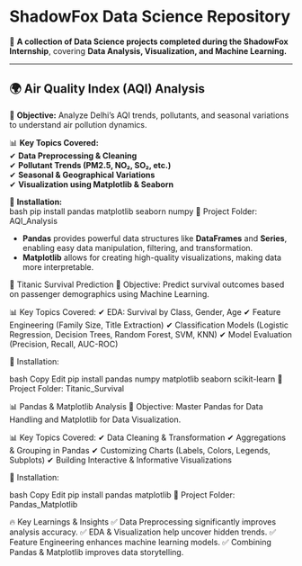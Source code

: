 #  ShadowFox Data Science Repository  

📌 **A collection of Data Science projects completed during the ShadowFox Internship**, covering **Data Analysis, Visualization, and Machine Learning.**  

---

## 🌍 **Air Quality Index (AQI) Analysis**  

🔹 **Objective:** Analyze Delhi’s AQI trends, pollutants, and seasonal variations to understand air pollution dynamics.  

📊 **Key Topics Covered:**  
✔ **Data Preprocessing & Cleaning**  
✔ **Pollutant Trends (PM2.5, NO₂, SO₂, etc.)**  
✔ **Seasonal & Geographical Variations**  
✔ **Visualization using Matplotlib & Seaborn**  

🚀 **Installation:**  
bash
pip install pandas matplotlib seaborn numpy
📂 Project Folder: AQI_Analysis

- **Pandas** provides powerful data structures like **DataFrames** and **Series**, enabling easy data manipulation, filtering, and transformation.  
- **Matplotlib** allows for creating high-quality visualizations, making data more interpretable.  


🚢 Titanic Survival Prediction
🔹 Objective: Predict survival outcomes based on passenger demographics using Machine Learning.

📊 Key Topics Covered:
✔ EDA: Survival by Class, Gender, Age
✔ Feature Engineering (Family Size, Title Extraction)
✔ Classification Models (Logistic Regression, Decision Trees, Random Forest, SVM, KNN)
✔ Model Evaluation (Precision, Recall, AUC-ROC)

🚀 Installation:

bash
Copy
Edit
pip install pandas numpy matplotlib seaborn scikit-learn
📂 Project Folder: Titanic_Survival

📊 Pandas & Matplotlib Analysis
🔹 Objective: Master Pandas for Data Handling and Matplotlib for Data Visualization.

📊 Key Topics Covered:
✔ Data Cleaning & Transformation
✔ Aggregations & Grouping in Pandas
✔ Customizing Charts (Labels, Colors, Legends, Subplots)
✔ Building Interactive & Informative Visualizations

🚀 Installation:

bash
Copy
Edit
pip install pandas matplotlib
📂 Project Folder: Pandas_Matplotlib

🔥 Key Learnings & Insights
✅ Data Preprocessing significantly improves analysis accuracy.
✅ EDA & Visualization help uncover hidden trends.
✅ Feature Engineering enhances machine learning models.
✅ Combining Pandas & Matplotlib improves data storytelling.
